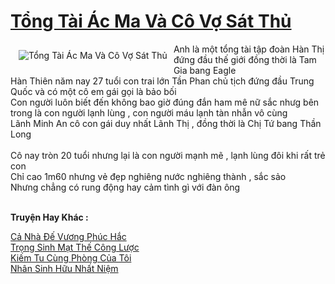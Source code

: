 <a href="https://utruyen.com/tong-tai-ac-ma-va-co-vo-sat-thu/25039/" title=" Tổng Tài Ác Ma Và Cô Vợ Sát Thủ"><h1> Tổng Tài Ác Ma Và Cô Vợ Sát Thủ</h1></a><div style="display:table"><img align="right" style="float: left; padding: 10px;" src="https://utruyen.com/images/story/200x260/tong-tai-ac-ma-va-co-vo-sat-thu.jpg" alt=" Tổng Tài Ác Ma Và Cô Vợ Sát Thủ">Anh là một tổng tài tập đoàn Hàn Thị đứng đầu thế giới đồng thời là Tam Gia bang Eagle <br/>Hàn Thiên năm nay 27 tuổi con trai lớn Tần Phan chủ tịch đứng đầu Trung Quốc và có một cô em gái gọi là bảo bối <br/>Con người luôn biết đến không bao giờ đúng đắn ham mê nữ sắc nhưg bên trong là con người lạnh lùng , con người máu lạnh tàn nhẫn vô cùng <br/>Lãnh Minh An cô con gái duy nhất Lãnh Thị , đồng thời là Chị Tứ bang Thần Long  <br/>Cô nay tròn 20 tuổi nhưng lại là con người mạnh mẽ , lạnh lùng đôi khi rất trẻ con <br/>Chỉ cao 1m60 nhưng vẻ đẹp nghiêng nước nghiêng thành , sắc sảo <br/>Nhưng chẳng có rung động hay cảm tình gì với đàn ông</div><p><br><b>Truyện Hay Khác :</b></p><a href="https://utruyen.com/ca-nha-de-vuong-phuc-hac/22306/" alt="Cả Nhà Đế Vương Phúc Hắc">Cả Nhà Đế Vương Phúc Hắc</a><br/><a href="https://github.com/quanluxury/dammy/tree/master/truyenhay/24660/" alt="Trọng Sinh Mạt Thế Công Lược">Trọng Sinh Mạt Thế Công Lược</a><br/><a href="https://github.com/quanluxury/ngontinh_sac/tree/master/truyenhay/18555/" alt="Kiếm Tu Cùng Phòng Của Tôi">Kiếm Tu Cùng Phòng Của Tôi</a><br/><a href="https://github.com/mlquan/truyenhay/tree/master/truyenhay/25198/" alt="Nhân Sinh Hữu Nhất Niệm">Nhân Sinh Hữu Nhất Niệm</a><br/>